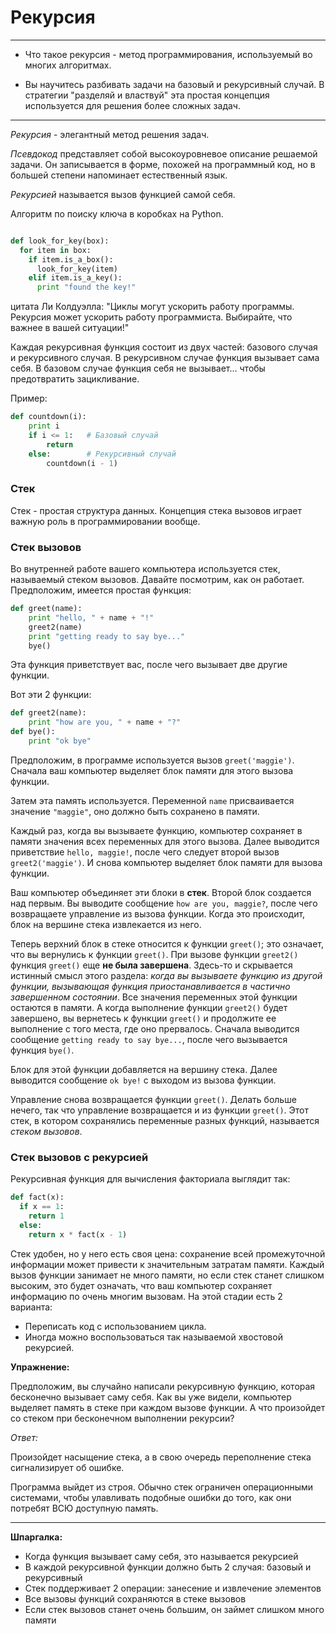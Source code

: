 # Рекурсия

___

- Что такое рекурсия - метод программирования, используемый во многих алгоритмах.

- Вы научитесь разбивать задачи на базовый и рекурсивный случай. В стратегии "разделяй и властвуй" эта простая концепция используется для решения более сложных задач.

___

_Рекурсия_ - элегантный метод решения задач.

_Псевдокод_ представляет собой высокоуровневое описание решаемой задачи. Он записывается в форме, похожей на программный код, но в большей степени напоминает естественный язык.

_Рекурсией_ называется вызов функцией самой себя.

Алгоритм по поиску ключа в коробках на Python.

```Python

def look_for_key(box):
  for item in box:
    if item.is_a_box():
      look_for_key(item)
    elif item.is_a_key():
      print "found the key!"
```

цитата Ли Колдуэлла: "Циклы могут ускорить работу программы. Рекурсия может ускорить работу программиста. Выбирайте, что важнее в вашей ситуации!"

Каждая рекурсивная функция состоит из двух частей: базового случая и рекурсивного случая. В рекурсивном случае функция вызывает сама себя. В базовом случае функция себя не вызывает... чтобы предотвратить зацикливание.

Пример:

```Python
def countdown(i):
    print i
    if i <= 1:   # Базовый случай
        return
    else:        # Рекурсивный случай
        countdown(i - 1)
```

### Стек

Стек - простая структура данных. Концепция стека вызовов играет важную роль в программировании вообще.

### Стек вызовов

Во внутренней работе вашего компьютера используется стек, называемый стеком вызовов. Давайте посмотрим, как он работает. Предположим, имеется простая функция:

```Python
def greet(name):
    print "hello, " + name + "!"
    greet2(name)
    print "getting ready to say bye..."
    bye()
```

Эта функция приветствует вас, после чего вызывает две другие функции.

Вот эти 2 функции:

```Python
def greet2(name):
    print "how are you, " + name + "?"
def bye():
    print "ok bye"
```

Предположим, в программе используется вызов ```greet('maggie')```. Сначала ваш компьютер выделяет блок памяти для этого вызова функции.

Затем эта память используется. Переменной ```name``` присваивается значение ```"maggie"```, оно должно быть сохранено в памяти.

Каждый раз, когда вы вызываете функцию, компьютер сохраняет в памяти значения всех переменных для этого вызова. Далее выводится приветствие ```hello, maggie!```, после чего следует второй вызов ```greet2('maggie')```. И снова компьютер выделяет блок памяти для вызова функции.

Ваш компьютер объединяет эти блоки в __стек__. Второй блок создается над первым. Вы выводите сообщение ```how are you, maggie?```, после чего возвращаете управление из вызова функции. Когда это происходит, блок на вершине стека извлекается из него.

Теперь верхний блок в стеке относится к функции ```greet()```; это означает, что вы вернулись к функции ```greet()```. При вызове функции ```greet2()``` функция ```greet()``` еще __не была завершена__. Здесь-то и скрывается истинный смысл этого раздела: _когда вы вызываете функцию из другой функции, вызывающая функция приостанавливается в частично завершенном состоянии_. Все значения переменных этой функции остаются в памяти. А когда выполнение функции ```greet2()``` будет завершено, вы вернетесь к функции ```greet()``` и продолжите ее выполнение с того места, где оно прервалось. Сначала выводится сообщение ```getting ready to say bye...```, после чего вызывается функция ```bye()```.

Блок для этой функции добавляется на вершину стека. Далее выводится сообщение ```ok bye!``` с выходом из вызова функции.

Управление снова возвращается функции ```greet()```. Делать больше нечего, так что управление возвращается и из функции ```greet()```. Этот стек, в котором сохранялись переменные разных функций, называется _стеком вызовов_.

### Стек вызовов с рекурсией

Рекурсивная функция для вычисления факториала выглядит так:

```Python
def fact(x):
  if x == 1:
    return 1
  else:
    return x * fact(x - 1)
```

Стек удобен, но у него есть своя цена: сохранение всей промежуточной информации может привести к значительным затратам памяти. Каждый вызов функции занимает не много памяти, но если стек станет слишком высоким, это будет означать, что ваш компьютер сохраняет информацию по очень многим вызовам. На этой стадии есть 2 варианта:

- Переписать код с использованием цикла.
- Иногда можно воспользоваться так называемой хвостовой рекурсией.

__Упражнение:__

Предположим, вы случайно написали рекурсивную функцию, которая бесконечно вызывает саму себя. Как вы уже видели, компьютер выделяет память в стеке при каждом вызове функции. А что произойдет со стеком при бесконечном выполнении рекурсии?

_Ответ:_

Произойдет насыщение стека, а в свою очередь переполнение стека сигнализирует об ошибке.

Программа выйдет из строя. Обычно стек ограничен операционными системами, чтобы улавливать подобные ошибки до того, как они потребят ВСЮ доступную память.

___

__Шпаргалка:__

- Когда функция вызывает саму себя, это называется рекурсией
- В каждой рекурсивной функции должно быть 2 случая: базовый и рекурсивный
- Стек поддерживает 2 операции: занесение и извлечение элементов
- Все вызовы функций сохраняются в стеке вызовов
- Если стек вызовов станет очень большим, он займет слишком много памяти

